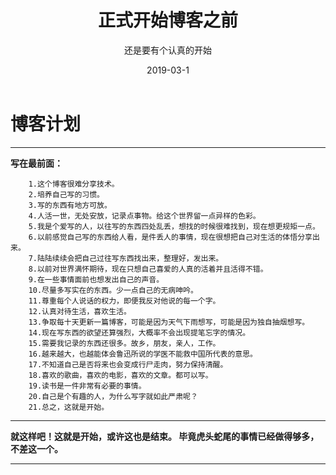 ﻿---
layout: post
title: '正式开始博客之前'
subtitle: '还是要有个认真的开始'
date: 2019-03-1
categories: 博客
cover: 'http://on2171g4d.bkt.clouddn.com/jekyll-theme-h2o-postcover.jpg'
tags: Blog
---


# 博客计划


---

**写在最前面：**

        1.这个博客很难分享技术。
        2.培养自己写的习惯。
        3.写的东西有地方可放。
        4.人活一世，无处安放，记录点事物。给这个世界留一点异样的色彩。
        5.我是个爱写的人，以往写的东西四处乱丢，想找的时候很难找到，现在想更规矩一点。
        6.以前感觉自己写的东西给人看，是件丢人的事情，现在很想把自己对生活的体悟分享出来。
        7.陆陆续续会把自己过往写东西找出来，整理好，发出来。
        8.以前对世界满怀期待，现在只想自己喜爱的人真的活着并且活得不错。
        9.在一些事情面前也想发出自己的声音。
        10.尽量多写实在的东西。少一点自己的无病呻吟。
        11.尊重每个人说话的权力，即便我反对他说的每一个字。
        12.认真对待生活，喜欢生活。
        13.争取每十天更新一篇博客，可能是因为天气下雨想写，可能是因为独自抽烟想写。
        14.现在写东西的欲望还算强烈，大概率不会出现提笔忘字的情况。
        15.需要我记录的东西还很多。故乡，朋友，亲人，工作。
        16.越来越大，也越能体会鲁迅所说的学医不能救中国所代表的意思。
        17.不知道自己是否将来也会变成行尸走肉，努力保持清醒。
        18.喜欢的歌曲，喜欢的电影，喜欢的文章。都可以写。
        19.读书是一件非常有必要的事情。
        20.自己是个有趣的人，为什么写字就如此严肃呢？
        21.总之，这就是开始。
    
---

**就这样吧！这就是开始，或许这也是结束。
毕竟虎头蛇尾的事情已经做得够多，不差这一个。**

---


